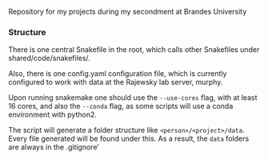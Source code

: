 Repository for my projects during my secondment at Brandes University

### Structure

There is one central Snakefile in the root, which calls other Snakefiles under shared/code/snakefiles/.

Also, there is one config.yaml configuration file, which is currently configured to work with data at
the Rajewsky lab server, murphy.

Upon running snakemake one should use the ```--use-cores``` flag, with at least 16 cores, and also the ```--conda``` flag, as some 
scripts will use a conda environment with python2.

The script will generate a folder structure like ```<person>/<project>/data```. Every file generated will be found under this. As a result,
the ```data``` folders are always in the .gitignore'
